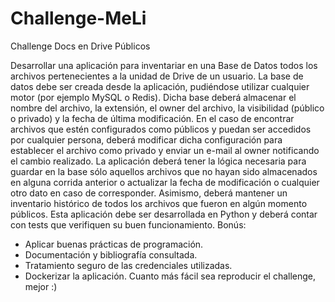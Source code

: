 # Challenge-MeLi
Challenge Docs en Drive Públicos

Desarrollar una aplicación para inventariar en una Base de Datos todos los archivos
pertenecientes a la unidad de Drive de un usuario.
La base de datos debe ser creada desde la aplicación, pudiéndose utilizar cualquier motor
(por ejemplo MySQL o Redis). Dicha base deberá almacenar el nombre del archivo, la
extensión, el owner del archivo, la visibilidad (público o privado) y la fecha de última
modificación.
En el caso de encontrar archivos que estén configurados como públicos y puedan ser
accedidos por cualquier persona, deberá modificar dicha configuración para establecer el
archivo como privado y enviar un e-mail al owner notificando el cambio realizado.
La aplicación deberá tener la lógica necesaria para guardar en la base sólo aquellos
archivos que no hayan sido almacenados en alguna corrida anterior o actualizar la fecha de
modificación o cualquier otro dato en caso de corresponder. Asimismo, deberá mantener un
inventario histórico de todos los archivos que fueron en algún momento públicos.
Esta aplicación debe ser desarrollada en Python y deberá contar con tests que verifiquen su
buen funcionamiento.
Bonús:
- Aplicar buenas prácticas de programación.
- Documentación y bibliografía consultada.
- Tratamiento seguro de las credenciales utilizadas.
- Dockerizar la aplicación.
Cuanto más fácil sea reproducir el challenge, mejor :)
